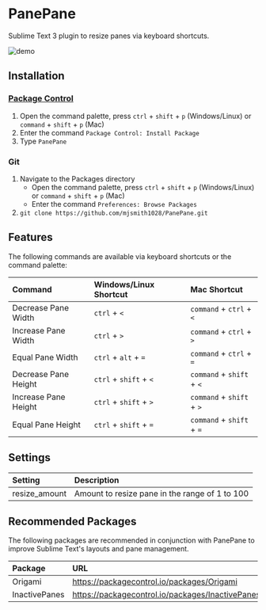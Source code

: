 # PanePane
Sublime Text 3 plugin to resize panes via keyboard shortcuts.

![demo](screenshots/demo.gif)

## Installation
### [Package Control][package_control]
1. Open the command palette, press `ctrl` + `shift` + `p` (Windows/Linux) or `command` + `shift` + `p` (Mac) 
2. Enter the command `Package Control: Install Package`
3. Type `PanePane`

### Git
1. Navigate to the Packages directory
    * Open the command palette, press `ctrl` + `shift` + `p` (Windows/Linux) or `command` + `shift` + `p` (Mac) 
    * Enter the command `Preferences: Browse Packages`
2. `git clone https://github.com/mjsmith1028/PanePane.git`

## Features
The following commands are available via keyboard shortcuts or the command palette:

| Command               | Windows/Linux Shortcut | Mac Shortcut              |
|:----------------------|:-----------------------|:--------------------------|
| Decrease Pane Width   | `ctrl` + `<`           | `command` + `ctrl` + `<`  |
| Increase Pane Width   | `ctrl` + `>`           | `command` + `ctrl` + `>`  |
| Equal Pane Width      | `ctrl` + `alt` + `=`   | `command` + `ctrl` + `=`  |
| Decrease Pane Height  | `ctrl` + `shift` + `<` | `command` + `shift` + `<` |
| Increase Pane Height  | `ctrl` + `shift` + `>` | `command` + `shift` + `>` |
| Equal Pane Height     | `ctrl` + `shift` + `=` | `command` + `shift` + `=` |

## Settings
| Setting               | Description                                    |
|:----------------------|:-----------------------------------------------|
| resize_amount         | Amount to resize pane in the range of 1 to 100 |

## Recommended Packages
The following packages are recommended in conjunction with PanePane to improve Sublime Text's layouts and pane management.

| Package       | URL                                              |
|:--------------|:-------------------------------------------------|
| Origami       | https://packagecontrol.io/packages/Origami       |
| InactivePanes | https://packagecontrol.io/packages/InactivePanes |

[package_control]: https://packagecontrol.io
